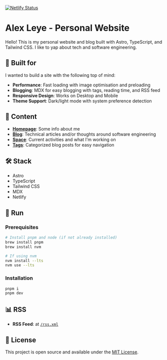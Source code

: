 [![Netlify Status](https://api.netlify.com/api/v1/badges/b7f10623-c39b-49ea-a0d0-e8538a488820/deploy-status)](https://app.netlify.com/api/v1/badges/b7f10623-c39b-49ea-a0d0-e8538a488820/deploy-status)

# Alex Leye - Personal Website

Hello! This is my personal website and blog built with Astro, TypeScript, and Tailwind CSS. I like to yap about tech and software engineering.

## 🚀 Built for
I wanted to build a site with the following top of mind:
- **Performance**: Fast loading with image optimisation and preloading
- **Blogging**: MDX for easy blogging with tags, reading time, and RSS feed
- **Responsive Design**: Works on Desktop and Mobile
- **Theme Support**: Dark/light mode with system preference detection


## 📝 Content

- **[Homepage](https://www.alexleye.com)**: Some info about me
- **[Blog](https://www.alexleye.com/blog)**: Technical articles and/or thoughts around software engineering
- **[Space](https://www.alexleye.com/space)**: Current activities and what I'm working on
- **[Tags](https://www.alexleye.com/tags)**: Categorized blog posts for easy navigation

## 🛠️ Stack

- Astro
- TypeScript
- Tailwind CSS
- MDX
- Netlify

## 🚀 Run

### Prerequisites

```bash
# Install pnpm and node (if not already installed)
brew install pnpm
brew install nvm

# If using nvm
nvm install --lts
nvm use --lts
```

### Installation

```bash
pnpm i
pnpm dev
```

## 📊 RSS

- **RSS Feed**:  at [`/rss.xml`](https://www.alexleye.com/rss.xml)


## 📄 License

This project is open source and available under the [MIT License](LICENSE).
